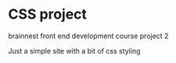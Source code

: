 # CSS project
brainnest front end development course project 2

Just a simple site with a bit of css styling
